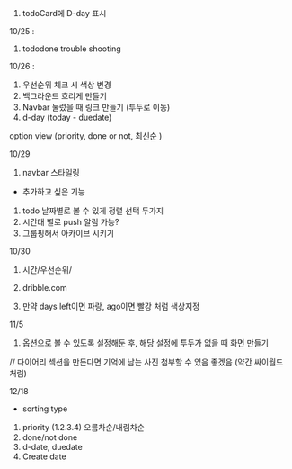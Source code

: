 1. todoCard에 D-day 표시 

10/25 :

1. tododone trouble shooting 



10/26 : 

1. 우선순위 체크 시 색상 변경
2. 백그라운드 흐리게 만들기 
3. Navbar 눌렀을 때 링크 만들기 (투두로 이동)
4. d-day (today - duedate)

option view (priority, done or not, 최신순 )


10/29 
1. navbar 스타일링 

+ 추가하고 싶은 기능 
1. todo 날짜별로 볼 수 있게 정렬 선택 두가지 
2. 시간대 별로 push 알림 가능?
3. 그룹핑해서 아카이브 시키기 


10/30 

1. 시간/우선순위/

2. dribble.com 
3. 만약 days left이면 파랑, ago이면 빨강 처럼 색상지정 

11/5 

1. 옵션으로 볼 수 있도록 설정해둔 후, 해당 설정에 투두가 없을 때 화면 만들기 



// 다이어리 섹션을 만든다면 기억에 남는 사진 첨부할 수 있음 좋겠음 (약간 싸이월드 처럼)


12/18 

- sorting type
1. priority (1.2.3.4)  오름차순/내림차순 
2. done/not done 
3. d-date, duedate  
4. Create date 
